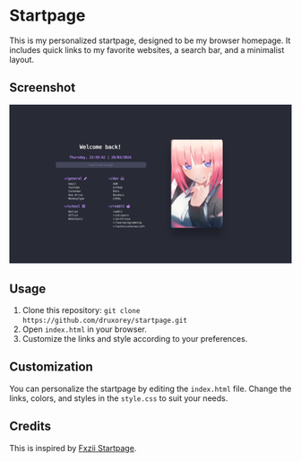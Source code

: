 # Startpage

This is my personalized startpage, designed to be my browser homepage. It includes quick links to my favorite websites, a search bar, and a minimalist layout.

## Screenshot

![Screenshot](resources/startpage-2024-03-29.png)

## Usage

1. Clone this repository: `git clone https://github.com/druxorey/startpage.git`
2. Open `index.html` in your browser.
3. Customize the links and style according to your preferences.

## Customization

You can personalize the startpage by editing the `index.html` file. Change the links, colors, and styles in the `style.css` to suit your needs.

## Credits

This is inspired by [Fxzii Startpage](https://github.com/Fxzzi/startpage).